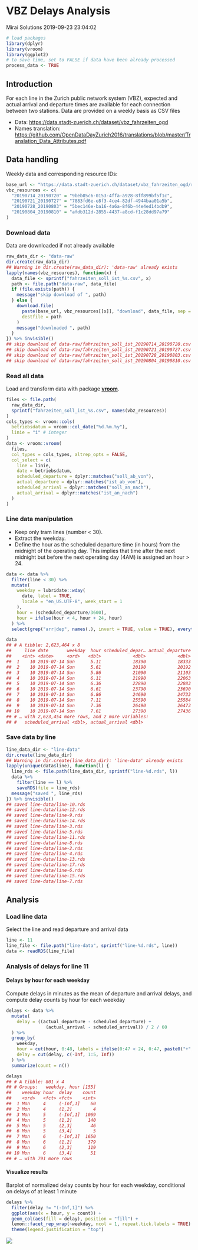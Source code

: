 VBZ Delays Analysis
================
Mirai Solutions
2019-09-23 23:04:02

``` r
# load packages
library(dplyr)
library(vroom)
library(ggplot2)
# to save time, set to FALSE if data have been already processed
process_data <- TRUE
```

## Introduction

For each line in the Zurich public network system (VBZ), expected and
actual arrival and departure times are available for each connection
between two stations. Data are provided on a weekly basis as CSV files

  - Data: <https://data.stadt-zuerich.ch/dataset/vbz_fahrzeiten_ogd>
  - Names translation:
    <https://github.com/OpenDataDayZurich2016/translations/blob/master/Translation_Data_Attributes.pdf>

## Data handling

Weekly data and corresponding resource
IDs:

``` r
base_url <- "https://data.stadt-zuerich.ch/dataset/vbz_fahrzeiten_ogd/resource"
vbz_resources <- c(
  "20190714_20190720" = "9beb05c6-0153-4ffa-a928-8ff899bf5f1c",
  "20190721_20190727" = "7883fd6e-e8f3-4ce4-82df-4944baa01a5b",
  "20190728_20190803" = "5bec146e-ba16-4a6a-8f6b-44e4ed14bdb9",
  "20190804_20190810" = "afdb312d-2855-4437-a8cd-f1c28dd97a79"
)
```

### Download data

Data are downloaded if not already available

``` r
raw_data_dir <- "data-raw"
dir.create(raw_data_dir)
## Warning in dir.create(raw_data_dir): 'data-raw' already exists
lapply(names(vbz_resources), function(x) {
  data_file <- sprintf("fahrzeiten_soll_ist_%s.csv", x)
  path <- file.path("data-raw", data_file)
  if (file.exists(path)) {
    message("skip download of ", path)
  } else {
    download.file(
      paste(base_url, vbz_resources[[x]], "download", data_file, sep = "/"),
      destfile = path
    )
    message("downloaded ", path)
  }
}) %>% invisible()
## skip download of data-raw/fahrzeiten_soll_ist_20190714_20190720.csv
## skip download of data-raw/fahrzeiten_soll_ist_20190721_20190727.csv
## skip download of data-raw/fahrzeiten_soll_ist_20190728_20190803.csv
## skip download of data-raw/fahrzeiten_soll_ist_20190804_20190810.csv
```

### Read all data

Load and transform data with package
[**vroom**](https://vroom.r-lib.org/).

``` r
files <- file.path(
  raw_data_dir, 
  sprintf("fahrzeiten_soll_ist_%s.csv", names(vbz_resources))            
)
cols_types <- vroom::cols(
  betriebsdatum = vroom::col_date("%d.%m.%y"),
  linie = "i" # integer
)
data <- vroom::vroom(
  files,
  col_types = cols_types, altrep_opts = FALSE,
  col_select = c(
    line = linie,
    date = betriebsdatum,
    scheduled_departure = dplyr::matches("soll_ab_von"),
    actual_departure = dplyr::matches("ist_ab_von"),
    scheduled_arrival = dplyr::matches("soll_an_nach"),
    actual_arrival = dplyr::matches("ist_an_nach")
  )
)
```

### Line data manipulation

  - Keep only tram lines (number \< 30).
  - Extract the weekday.
  - Define the hour as the scheduled departure time (in hours) from the
    midnight of the operating day. This implies that time after the next
    midnight but before the next operating day (4AM) is assigned an hour
    \> 24.

<!-- end list -->

``` r
data <- data %>%
  filter(line < 30) %>%
  mutate(
    weekday = lubridate::wday(
      date, label = TRUE, 
      locale = "en_US.UTF-8", week_start = 1
    ),
    hour = (scheduled_departure/3600),
    hour = ifelse(hour < 4, hour + 24, hour)
  ) %>% 
  select(grep("arr|dep", names(.), invert = TRUE, value = TRUE), everything())

data
## # A tibble: 2,623,464 x 8
##     line date       weekday  hour scheduled_depar… actual_departure
##    <int> <date>     <ord>   <dbl>            <dbl>            <dbl>
##  1    10 2019-07-14 Sun      5.11            18390            18333
##  2    10 2019-07-14 Sun      5.61            20190            20192
##  3    10 2019-07-14 Sun      5.86            21090            21103
##  4    10 2019-07-14 Sun      6.11            21990            22063
##  5    10 2019-07-14 Sun      6.36            22890            22883
##  6    10 2019-07-14 Sun      6.61            23790            23690
##  7    10 2019-07-14 Sun      6.86            24690            24733
##  8    10 2019-07-14 Sun      7.11            25590            25584
##  9    10 2019-07-14 Sun      7.36            26490            26473
## 10    10 2019-07-14 Sun      7.61            27390            27436
## # … with 2,623,454 more rows, and 2 more variables:
## #   scheduled_arrival <dbl>, actual_arrival <dbl>
```

### Save data by line

``` r
line_data_dir <- "line-data"
dir.create(line_data_dir)
## Warning in dir.create(line_data_dir): 'line-data' already exists
lapply(unique(data$line), function(l) {
  line_rds <- file.path(line_data_dir, sprintf("line-%d.rds", l))
  data %>%
    filter(line == l) %>%
    saveRDS(file = line_rds)
  message("saved ", line_rds)
}) %>% invisible()
## saved line-data/line-10.rds
## saved line-data/line-12.rds
## saved line-data/line-9.rds
## saved line-data/line-14.rds
## saved line-data/line-3.rds
## saved line-data/line-5.rds
## saved line-data/line-11.rds
## saved line-data/line-8.rds
## saved line-data/line-2.rds
## saved line-data/line-4.rds
## saved line-data/line-13.rds
## saved line-data/line-17.rds
## saved line-data/line-6.rds
## saved line-data/line-15.rds
## saved line-data/line-7.rds
```

## Analysis

### Load line data

Select the line and read departure and arrival data

``` r
line <- 11
line_file <- file.path("line-data", sprintf("line-%d.rds", line))
data <- readRDS(line_file)
```

### Analysis of delays for line 11

#### Delays by hour for each weekday

Compute delays in minutes as the mean of departure and arrival delays,
and compute delay counts by hour for each weekday

``` r
delays <- data %>%
  mutate(
    delay = ((actual_departure - scheduled_departure) +
               (actual_arrival - scheduled_arrival)) / 2 / 60
  ) %>% 
  group_by(
    weekday,
    hour = cut(hour, 0:48, labels = ifelse(0:47 < 24, 0:47, paste0("+", floor(0:47) - 24))),
    delay = cut(delay, c(-Inf, 1:5, Inf))
  ) %>% 
  summarize(count = n())

delays
## # A tibble: 801 x 4
## # Groups:   weekday, hour [155]
##    weekday hour  delay    count
##    <ord>   <fct> <fct>    <int>
##  1 Mon     4     (-Inf,1]    60
##  2 Mon     4     (1,2]        4
##  3 Mon     5     (-Inf,1]  1069
##  4 Mon     5     (1,2]      140
##  5 Mon     5     (2,3]       46
##  6 Mon     5     (3,4]        5
##  7 Mon     6     (-Inf,1]  1650
##  8 Mon     6     (1,2]      379
##  9 Mon     6     (2,3]      119
## 10 Mon     6     (3,4]       51
## # … with 791 more rows
```

#### Visualize results

Barplot of normalized delay counts by hour for each weekday, conditional
on delays of at least 1 minute

``` r
delays %>% 
  filter(delay != "(-Inf,1]") %>%
  ggplot(aes(x = hour, y = count)) +
  geom_col(aes(fill = delay), position = "fill") +
  lemon::facet_rep_wrap(~weekday, ncol = 1, repeat.tick.labels = TRUE) +
  theme(legend.justification = "top")
```

![](vbz-delays-analysis_files/figure-gfm/delays-plot-1.png)<!-- -->

